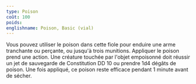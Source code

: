 ```yaml
---
type: Poison
coût: 100
poids: 
englishname: Poison, Basic (vial)
---
```

Vous pouvez utiliser le poison dans cette fiole pour enduire une arme tranchante ou perçante, ou jusqu'à trois munitions. Appliquer le poison prend une action. Une créature touchée par l'objet empoisonné doit réussir un jet de sauvegarde de Constitution DD 10 ou prendre 1d4 dégâts de poison. Une fois appliqué, ce poison reste efficace pendant 1 minute avant de sécher.